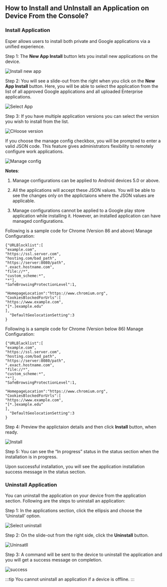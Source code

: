 ## How to Install and UnInstall an Application on Device From the Console?

  
### Install Application

Esper allows users to install both private and Google applications via a unified experience.

  

Step 1: The **New App Install** button lets you install new applications on the device.

  

![Install new app](./images/deviceApps/1-action.png)

  

Step 2: You will see a slide-out from the right when you click on the **New App Install** button. Here, you will be able to select the application from the list of all approved Google applications and all uploaded Enterprise applications.

  

![Select App](./images/deviceApps/2-choose.png)

  

Step 3: If you have multiple application versions you can select the version you wish to install from the list.

  

![CHoose version](./images/deviceApps/3-version.png)

If you choose the manage config checkbox, you will be prompted to enter a valid JSON code. This feature gives administrators flexibility to remotely configure work applications. 

![Manage config](./images/deviceApps/4-manage.png)


**Notes**:

  

1.  Manage configurations can be applied to Android devices 5.0 or above.
    
2.  All the applications will accept these JSON values. You will be able to see the changes only on the applictaions where the JSON values are applicable.

3.  Manage configurations cannot be applied to a Google play store application while installing it. However, an installed application can have managed configurations.
  
Following is a sample code for Chrome (Version 86 and above) Manage Configuration:


    {"URLBlocklist":[
    "example.com",
    "https://ssl.server.com",
    "hosting.com/bad_path",
    "https://server:8080/path",
    ".exact.hostname.com",
    "file://*",
    "custom_scheme:*",
    "*"],
    "SafeBrowsingProtectionLevel":1,

    "HomepageLocation":"https://www.chromium.org", "CookiesBlockedForUrls":[
    "https://www.example.com",
    "[*.]example.edu"
    ],
      "DefaultGeolocationSetting":3     
    }

Following is a sample code for Chrome (Version below 86) Manage Configuration:


    {"URLBlacklist":[
    "example.com",
    "https://ssl.server.com",
    "hosting.com/bad_path",
    "https://server:8080/path",
    ".exact.hostname.com",
    "file://*",
    "custom_scheme:*",
    "*"],
    "SafeBrowsingProtectionLevel":1,

    "HomepageLocation":"https://www.chromium.org", "CookiesBlockedForUrls":[
    "https://www.example.com",
    "[*.]example.edu"
    ],
      "DefaultGeolocationSetting":3     
    }


Step 4: Preview the applictaion details and then click **Install** button, when ready.

  

![Install](./images/deviceApps/5-install.png)

  

Step 5: You can see the “In progress” status in the status section when the installation is in progress.

 Upon successful installation, you will see the application installation success message in the status section.


### Uninstall Application
You can uninstall the application on your device from the application section. Following are the steps to uninstall an application:

  

Step 1: In the applications section, click the ellipsis and choose the ‘Uninstall’ option.

  

![Select uninstall](./images/deviceApps/6-uninstall.png)

  

Step 2: On the slide-out from the right side, click the **Uninstall** button.

![Uninsatll](./images/deviceApps/7-confirm.png)

  

Step 3: A command will be sent to the device to uninstall the application and you will get a success message on completion.

![success](./images/deviceApps/8-success.png)

  
  

:::tip
You cannot uninstall an application if a device is offline.
:::

  
